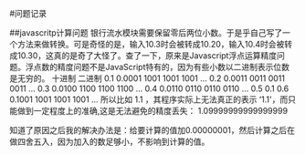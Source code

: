 #问题记录

##javascritp计算问题
    银行流水模块需要保留零后两位小数。于是乎自己写了一个方法来做转换。可是奇怪的是，输入10.3时会被转成10.20，输入10.4时会被转成10.30，这真的是奇了大怪了。查了一下，原来是Javascript浮点运算精度问题。浮点数的精度问题不是JavaScript特有的，因为有些小数以二进制表示位数是无穷的。
十进制           二进制
0.1              0.0001 1001 1001 1001 ...
0.2              0.0011 0011 0011 0011 ...
0.3              0.0100 1100 1100 1100 ...
0.4              0.0110 0110 0110 0110 ...
0.5              0.1
0.6              0.1001 1001 1001 1001 ...
所以比如 1.1 ，其程序实际上无法真正的表示 ‘1.1'，而只能做到一定程度上的准确,这是无法避免的精度丢失：
1.09999999999999999

知道了原因之后我的解决办法是：给要计算的值加0.00000001，然后计算之后在做四舍五入，因为加入的数足够小，不影响到计算的值。
